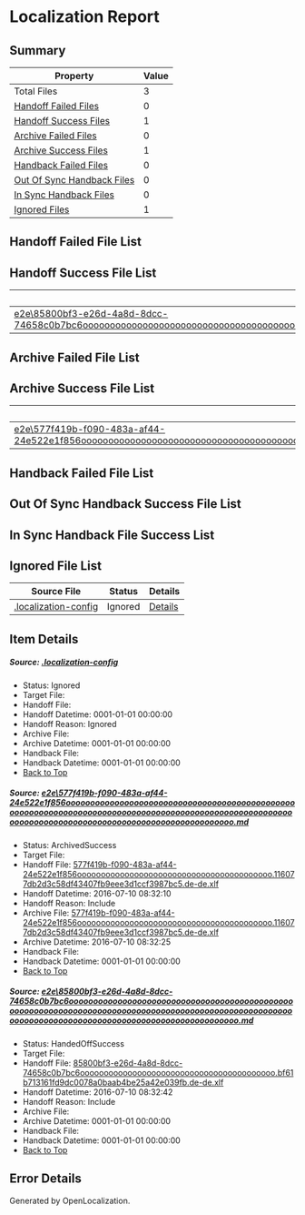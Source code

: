 # <a name='report-top'></a> Localization Report

## Summary
 Property | Value 
 -------- | ----- 
 Total Files | 3
[ Handoff Failed Files ](#handoff-failed-list)| 0
[ Handoff Success Files ](#handoff-success-list)| 1
[ Archive Failed Files ](#archive-failed-list)| 0
[ Archive Success Files ](#archive-success-list)| 1
[ Handback Failed Files ](#handback-failed-list)| 0
[ Out Of Sync Handback Files ](#outofsync-handback-success-list)| 0
[ In Sync Handback Files ](#insync-handback-success-list)| 0
[ Ignored Files ](#ignored-list)| 1

## <a name='handoff-failed-list'></a> Handoff Failed File List

## <a name='handoff-success-list'></a> Handoff Success File List
 Source File | Status | Details 
 ----------- | ------ | ------- 
 [e2e\85800bf3-e26d-4a8d-8dcc-74658c0b7bc6ooooooooooooooooooooooooooooooooooooooooooooooooooooooooooooooooooooooooooooooooooooooooooooooooooooooooooooooooooooooooooooooooooooooooooooooooooooooo.md](https://github.com/OpenLocalizationTestOrg/oltest/blob/7560722b61f0958ddc5ace3b32c1c5d3849214e5/e2e/85800bf3-e26d-4a8d-8dcc-74658c0b7bc6ooooooooooooooooooooooooooooooooooooooooooooooooooooooooooooooooooooooooooooooooooooooooooooooooooooooooooooooooooooooooooooooooooooooooooooooooooooooo.md) | HandedOffSuccess | [Details](#9491f45d8fd6f5ea1f0572c6fbb9ef5819df15762)

## <a name='archive-failed-list'></a> Archive Failed File List

## <a name='archive-success-list'></a> Archive Success File List
 Source File | Status | Details 
 ----------- | ------ | ------- 
 [e2e\577f419b-f090-483a-af44-24e522e1f856ooooooooooooooooooooooooooooooooooooooooooooooooooooooooooooooooooooooooooooooooooooooooooooooooooooooooooooooooooooooooooooooooooooooooooooooooooooooo.md](https://github.com/OpenLocalizationTestOrg/oltest/blob/5bbfeeb5428319ebe3ff81b116b3d230ea2f2a1c/e2e/577f419b-f090-483a-af44-24e522e1f856ooooooooooooooooooooooooooooooooooooooooooooooooooooooooooooooooooooooooooooooooooooooooooooooooooooooooooooooooooooooooooooooooooooooooooooooooooooooo.md) | ArchivedSuccess | [Details](#c7832b607c15f9bae023e2771add56ec84c68bcc1)

## <a name='handback-failed-list'></a> Handback Failed File List

## <a name='outofsync-handback-success-list'></a> Out Of Sync Handback Success File List

## <a name='insync-handback-success-list'></a> In Sync Handback File Success List

## <a name='ignored-list'></a> Ignored File List
 Source File | Status | Details 
 ----------- | ------ | ------- 
 [.localization-config](https://github.com/OpenLocalizationTestOrg/oltest/blob/7560722b61f0958ddc5ace3b32c1c5d3849214e5/.localization-config) | Ignored | [Details](#3d4f252ac210baf56311d7e97dcc2db10974dbd20)

## Item Details
##### <a name='3d4f252ac210baf56311d7e97dcc2db10974dbd20'></a> Source: [.localization-config](https://github.com/OpenLocalizationTestOrg/oltest/blob/7560722b61f0958ddc5ace3b32c1c5d3849214e5/.localization-config)
* Status: Ignored
* Target File: 
* Handoff File: 
* Handoff Datetime: 0001-01-01 00:00:00
* Handoff Reason: Ignored
* Archive File: 
* Archive Datetime: 0001-01-01 00:00:00
* Handback File: 
* Handback Datetime: 0001-01-01 00:00:00
* [Back to Top](#report-top)

##### <a name='c7832b607c15f9bae023e2771add56ec84c68bcc1'></a> Source: [e2e\577f419b-f090-483a-af44-24e522e1f856ooooooooooooooooooooooooooooooooooooooooooooooooooooooooooooooooooooooooooooooooooooooooooooooooooooooooooooooooooooooooooooooooooooooooooooooooooooooo.md](https://github.com/OpenLocalizationTestOrg/oltest/blob/5bbfeeb5428319ebe3ff81b116b3d230ea2f2a1c/e2e/577f419b-f090-483a-af44-24e522e1f856ooooooooooooooooooooooooooooooooooooooooooooooooooooooooooooooooooooooooooooooooooooooooooooooooooooooooooooooooooooooooooooooooooooooooooooooooooooooo.md)
* Status: ArchivedSuccess
* Target File: 
* Handoff File: [577f419b-f090-483a-af44-24e522e1f856ooooooooooooooooooooooooooooooooooooooooo.116077db2d3c58df43407fb9eee3d1ccf3987bc5.de-de.xlf](https://github.com/OpenLocalizationTestOrg/olhandoff-e2e/blob/db23fb16b122779814e4c50ec753b7294bffa1f6/ol-handoff/OpenLocalizationTestOrg/oltest-dede-fly/ci/ht/577f419b-f090-483a-af44-24e522e1f856ooooooooooooooooooooooooooooooooooooooooo.116077db2d3c58df43407fb9eee3d1ccf3987bc5.de-de.xlf)
* Handoff Datetime: 2016-07-10 08:32:10
* Handoff Reason: Include
* Archive File: [577f419b-f090-483a-af44-24e522e1f856ooooooooooooooooooooooooooooooooooooooooo.116077db2d3c58df43407fb9eee3d1ccf3987bc5.de-de.xlf](https://github.com/OpenLocalizationTestOrg/olhandoff-e2e/blob/ec24b216bf4cbbd556b366f4cef2f41f465ff37c/ol-archive/OpenLocalizationTestOrg/oltest-dede-fly/ci/ht/577f419b-f090-483a-af44-24e522e1f856ooooooooooooooooooooooooooooooooooooooooo.116077db2d3c58df43407fb9eee3d1ccf3987bc5.de-de.xlf)
* Archive Datetime: 2016-07-10 08:32:25
* Handback File: 
* Handback Datetime: 0001-01-01 00:00:00
* [Back to Top](#report-top)

##### <a name='9491f45d8fd6f5ea1f0572c6fbb9ef5819df15762'></a> Source: [e2e\85800bf3-e26d-4a8d-8dcc-74658c0b7bc6ooooooooooooooooooooooooooooooooooooooooooooooooooooooooooooooooooooooooooooooooooooooooooooooooooooooooooooooooooooooooooooooooooooooooooooooooooooooo.md](https://github.com/OpenLocalizationTestOrg/oltest/blob/7560722b61f0958ddc5ace3b32c1c5d3849214e5/e2e/85800bf3-e26d-4a8d-8dcc-74658c0b7bc6ooooooooooooooooooooooooooooooooooooooooooooooooooooooooooooooooooooooooooooooooooooooooooooooooooooooooooooooooooooooooooooooooooooooooooooooooooooooo.md)
* Status: HandedOffSuccess
* Target File: 
* Handoff File: [85800bf3-e26d-4a8d-8dcc-74658c0b7bc6ooooooooooooooooooooooooooooooooooooooooo.bf61b713161fd9dc0078a0baab4be25a42e039fb.de-de.xlf](https://github.com/OpenLocalizationTestOrg/olhandoff-e2e/blob/3a3548524ea4e2e3603f3d0c5219cf822ae79d88/ol-handoff/OpenLocalizationTestOrg/oltest-dede-fly/ci/ht/85800bf3-e26d-4a8d-8dcc-74658c0b7bc6ooooooooooooooooooooooooooooooooooooooooo.bf61b713161fd9dc0078a0baab4be25a42e039fb.de-de.xlf)
* Handoff Datetime: 2016-07-10 08:32:42
* Handoff Reason: Include
* Archive File: 
* Archive Datetime: 0001-01-01 00:00:00
* Handback File: 
* Handback Datetime: 0001-01-01 00:00:00
* [Back to Top](#report-top)


## Error Details

Generated by OpenLocalization.
